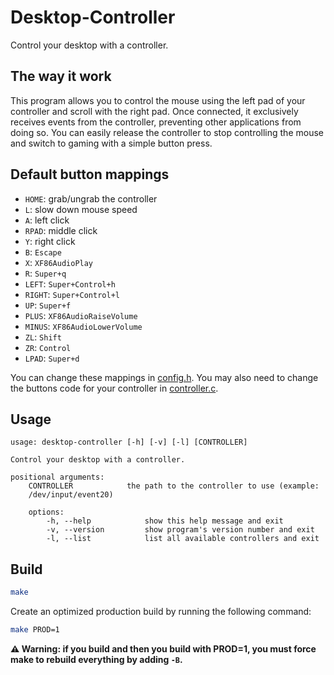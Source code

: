 # Desktop-Controller

Control your desktop with a controller.

## The way it work

This program allows you to control the mouse using the left pad of your
controller and scroll with the right pad. Once connected, it exclusively
receives events from the controller, preventing other applications from doing
so. You can easily release the controller to stop controlling the mouse and
switch to gaming with a simple button press.

## Default button mappings

- `HOME`: grab/ungrab the controller
- `L`: slow down mouse speed
- `A`: left click
- `RPAD`: middle click
- `Y`: right click
- `B`: `Escape`
- `X`: `XF86AudioPlay`
- `R`: `Super+q`
- `LEFT`: `Super+Control+h`
- `RIGHT`: `Super+Control+l`
- `UP`: `Super+f`
- `PLUS`: `XF86AudioRaiseVolume`
- `MINUS`: `XF86AudioLowerVolume`
- `ZL`: `Shift`
- `ZR`: `Control`
- `LPAD`: `Super+d`

You can change these mappings in [config.h](src/config.h).
You may also need to change the buttons code for your controller in
[controller.c](src/controller.c).

## Usage

```
usage: desktop-controller [-h] [-v] [-l] [CONTROLLER]

Control your desktop with a controller.

positional arguments:
    CONTROLLER            the path to the controller to use (example:
    /dev/input/event20)

    options:
        -h, --help            show this help message and exit
        -v, --version         show program's version number and exit
        -l, --list            list all available controllers and exit
```

## Build

```sh
make
```

Create an optimized production build by running the following command:
```sh
make PROD=1
```

**⚠️ Warning: if you build and then you build with PROD=1, you must force make
to rebuild everything by adding `-B`.**
